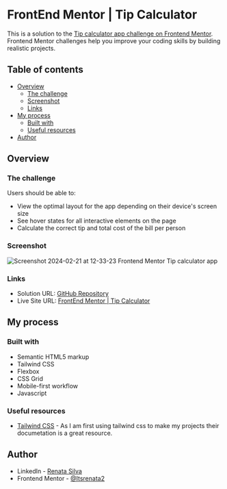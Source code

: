 # FrontEnd Mentor | Tip Calculator

This is a solution to the [Tip calculator app challenge on Frontend Mentor](https://www.frontendmentor.io/challenges/tip-calculator-app-ugJNGbJUX). Frontend Mentor challenges help you improve your coding skills by building realistic projects.

## Table of contents

- [Overview](#overview)
  - [The challenge](#the-challenge)
  - [Screenshot](#screenshot)
  - [Links](#links)
- [My process](#my-process)
  - [Built with](#built-with)
  - [Useful resources](#useful-resources)
- [Author](#author)

## Overview

### The challenge

Users should be able to:

- View the optimal layout for the app depending on their device's screen size
- See hover states for all interactive elements on the page
- Calculate the correct tip and total cost of the bill per person

### Screenshot

![Screenshot 2024-02-21 at 12-33-23 Frontend Mentor Tip calculator app](https://github.com/Itsrenata2/FrontEnd-Mentor-Tip-Calculator/assets/99251703/02c0f7f6-1b3d-4b11-9330-27ca05a5daa4)

### Links

- Solution URL: [GitHub Repository](https://github.com/Itsrenata2/FrontEnd-Mentor-Tip-Calculator)
- Live Site URL: [FrontEnd Mentor | Tip Calculator](https://front-end-mentor-tip-calculator.vercel.app/)

## My process

### Built with

- Semantic HTML5 markup
- Tailwind CSS
- Flexbox
- CSS Grid
- Mobile-first workflow
- Javascript

### Useful resources

- [Tailwind CSS](https://tailwindcss.com/) - As I am first using tailwind css to make my projects their documetation is a great resource.

## Author

- LinkedIn - [Renata Silva](www.linkedin.com/in/renata-silva22)
- Frontend Mentor - [@Itsrenata2](https://www.frontendmentor.io/profile/Itsrenata2)
